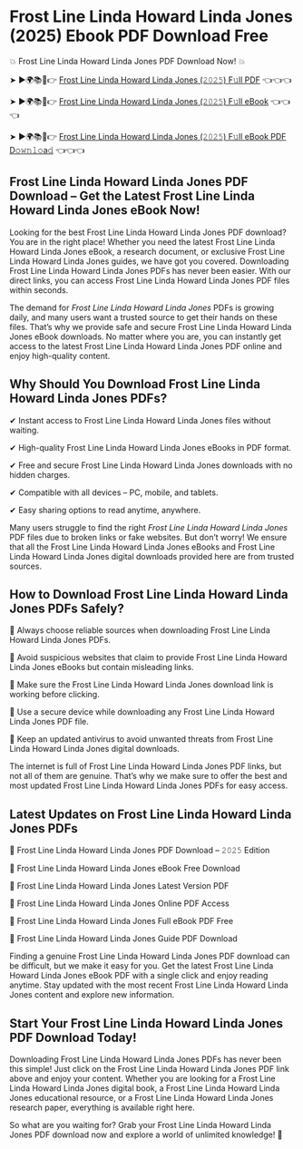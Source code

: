 # Frost Line Linda Howard Linda Jones (2025) Ebook PDF Download Free

💥 Frost Line Linda Howard Linda Jones PDF Download Now! 💥

➤ ►🌍📚📱👉 [Frost Line Linda Howard Linda Jones (𝟸𝟶𝟸𝟻) F𝚞ll PDF](https://getpdf.xyz/frost-line-linda-howard-linda-jones) 👈👈👈


➤ ►🌍📚📱👉 [Frost Line Linda Howard Linda Jones (𝟸𝟶𝟸𝟻) F𝚞ll eBook](https://getpdf.xyz/frost-line-linda-howard-linda-jones) 👈👈👈


➤ ►🌍📚📱👉 [Frost Line Linda Howard Linda Jones (𝟸𝟶𝟸𝟻) F𝚞ll eBook PDF D𝚘𝚠𝚗𝚕𝚘a𝚍](https://getpdf.xyz/frost-line-linda-howard-linda-jones) 👈👈👈


## Frost Line Linda Howard Linda Jones PDF Download – Get the Latest Frost Line Linda Howard Linda Jones eBook Now!

Looking for the best Frost Line Linda Howard Linda Jones PDF download? You are in the right place! Whether you need the latest Frost Line Linda Howard Linda Jones eBook, a research document, or exclusive Frost Line Linda Howard Linda Jones guides, we have got you covered. Downloading Frost Line Linda Howard Linda Jones PDFs has never been easier. With our direct links, you can access Frost Line Linda Howard Linda Jones PDF files within seconds.

The demand for *Frost Line Linda Howard Linda Jones* PDFs is growing daily, and many users want a trusted source to get their hands on these files. That’s why we provide safe and secure Frost Line Linda Howard Linda Jones eBook downloads. No matter where you are, you can instantly get access to the latest Frost Line Linda Howard Linda Jones PDF online and enjoy high-quality content.

## Why Should You Download Frost Line Linda Howard Linda Jones PDFs?

✔ Instant access to Frost Line Linda Howard Linda Jones files without waiting.

✔ High-quality Frost Line Linda Howard Linda Jones eBooks in PDF format.

✔ Free and secure Frost Line Linda Howard Linda Jones downloads with no hidden charges.

✔ Compatible with all devices – PC, mobile, and tablets.

✔ Easy sharing options to read anytime, anywhere.

Many users struggle to find the right *Frost Line Linda Howard Linda Jones* PDF files due to broken links or fake websites. But don’t worry! We ensure that all the Frost Line Linda Howard Linda Jones eBooks and Frost Line Linda Howard Linda Jones digital downloads provided here are from trusted sources.

## How to Download Frost Line Linda Howard Linda Jones PDFs Safely?

📌 Always choose reliable sources when downloading Frost Line Linda Howard Linda Jones PDFs.

📌 Avoid suspicious websites that claim to provide Frost Line Linda Howard Linda Jones eBooks but contain misleading links.

📌 Make sure the Frost Line Linda Howard Linda Jones download link is working before clicking.

📌 Use a secure device while downloading any Frost Line Linda Howard Linda Jones PDF file.

📌 Keep an updated antivirus to avoid unwanted threats from Frost Line Linda Howard Linda Jones digital downloads.

The internet is full of Frost Line Linda Howard Linda Jones PDF links, but not all of them are genuine. That’s why we make sure to offer the best and most updated Frost Line Linda Howard Linda Jones PDFs for easy access.

## Latest Updates on Frost Line Linda Howard Linda Jones PDFs

🔹 Frost Line Linda Howard Linda Jones PDF Download – 𝟸𝟶𝟸𝟻 Edition

🔹 Frost Line Linda Howard Linda Jones eBook Free Download

🔹 Frost Line Linda Howard Linda Jones Latest Version PDF

🔹 Frost Line Linda Howard Linda Jones Online PDF Access

🔹 Frost Line Linda Howard Linda Jones Full eBook PDF Free

🔹 Frost Line Linda Howard Linda Jones Guide PDF Download

Finding a genuine Frost Line Linda Howard Linda Jones PDF download can be difficult, but we make it easy for you. Get the latest Frost Line Linda Howard Linda Jones eBook PDF with a single click and enjoy reading anytime. Stay updated with the most recent Frost Line Linda Howard Linda Jones content and explore new information.

## Start Your Frost Line Linda Howard Linda Jones PDF Download Today!

Downloading Frost Line Linda Howard Linda Jones PDFs has never been this simple! Just click on the Frost Line Linda Howard Linda Jones PDF link above and enjoy your content. Whether you are looking for a Frost Line Linda Howard Linda Jones digital book, a Frost Line Linda Howard Linda Jones educational resource, or a Frost Line Linda Howard Linda Jones research paper, everything is available right here.

So what are you waiting for? Grab your Frost Line Linda Howard Linda Jones PDF download now and explore a world of unlimited knowledge! 🚀